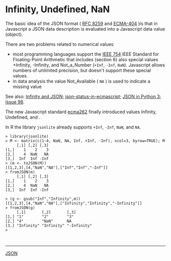 # Infinity, Undefined, NaN

The basic idea of the JSON format ( [RFC 8259](https://datatracker.ietf.org/doc/html/rfc8259) and [ECMA-404](https://ecma-international.org/publications-and-standards/standards/ecma-404/) )is that in Javascript a JSON data description is evaluated into a Javascript data value (object).    


There are two problems related to numerical values
  * most programming languages support the [IEEE 754](https://ieeexplore.ieee.org/document/8766229) IEEE Standard for Floating-Point Arithmetic that includes (section 6) also special values +Infinity, -Infinity, and Not_a_Number (`+Inf`, `-Inf`, `NaN`). Javascript allows numbers of unlimited precision, but doesn't support these special values.
  * in data analysis the value Not_Available ( `NA` ) is used to indicate a missing value

See also: [Infinity and JSON](https://medium.com/the-magic-pantry/infinity-and-json-cde6df62c17c);
[json-status-in-ecmascript](https://stackoverflow.com/questions/1423081/json-left-out-infinity-and-nan-json-status-in-ecmascript);
[JSON in Python 3](https://docs.python.org/3/library/json.html);
[Issue 98](https://github.com/popsim-consortium/demes-spec/pull/98#issuecomment-872430331).

The new Javascript standard [ecma262](https://tc39.es/ecma262/) finally introduced values Infinity, Undefined, and .

In R the library `jsonlite` already supports `+Inf`, `-Inf`, `NaN`, and `NA`.
```
> library(jsonlite)
> M <- matrix(c(1:4, NaN, NA, Inf, +Inf, -Inf), ncol=3, byrow=TRUE); M
     [,1] [,2] [,3]
[1,]    1    2    3
[2,]    4  NaN   NA
[3,]  Inf  Inf -Inf
> (m <- toJSON(M))
[[1,2,3],[4,"NaN","NA"],["Inf","Inf","-Inf"]] 
> fromJSON(m)
     [,1] [,2] [,3]
[1,]    1    2    3
[2,]    4  NaN   NA
[3,]  Inf  Inf -Inf

> (g <- gsub("Inf","Infinity",m))
[[1,2,3],[4,"NaN","NA"],["Infinity","Infinity","-Infinity"]] 
> fromJSON(g)
     [,1]       [,2]       [,3]       
[1,] "1"        "2"        "3"        
[2,] "4"        "NaN"      NA         
[3,] "Infinity" "Infinity" "-Infinity"
> 
```

```
```

```
```
<hr>

[JSON](./README.md)


